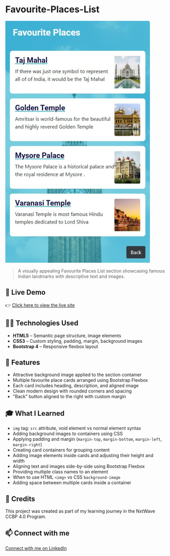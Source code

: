 # Favourite-Places-List

![Favourite-Places-List Preview](https://github.com/SouravKumarYadav/Favourite-Places-List/blob/main/Favourite%20Places%20List.jpg)

> A visually appealing Favourite Places List section showcasing famous Indian landmarks with descriptive text and images.

## 🚀 Live Demo  
👉 [Click here to view the live site](https://souravkumaryadav.github.io/Favourite-Places-List/)

## 🧑‍💻 Technologies Used  
- **HTML5** – Semantic page structure, image elements  
- **CSS3** – Custom styling, padding, margin, background images  
- **Bootstrap 4** – Responsive flexbox layout  

## 📄 Features  
- Attractive background image applied to the section container  
- Multiple favourite place cards arranged using Bootstrap Flexbox  
- Each card includes heading, description, and aligned image  
- Clean modern design with rounded corners and spacing  
- "Back" button aligned to the right with custom margin  

## 🎓 What I Learned  
- `img` tag: `src` attribute, void element vs normal element syntax  
- Adding background images to containers using CSS  
- Applying padding and margin (`margin-top`, `margin-bottom`, `margin-left`, `margin-right`)  
- Creating card containers for grouping content  
- Adding image elements inside cards and adjusting their height and width  
- Aligning text and images side-by-side using Bootstrap Flexbox  
- Providing multiple class names to an element  
- When to use HTML `<img>` vs CSS `background-image`  
- Adding space between multiple cards inside a container  

## 🙌 Credits  
This project was created as part of my learning journey in the NxtWave CCBP 4.0 Program.

## 📫 Connect with me  
[Connect with me on LinkedIn](https://www.linkedin.com/in/sourav-kumar-cs/)
